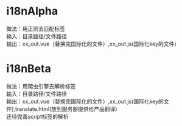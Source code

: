 # i18nAlpha
做法：用正则去匹配标签              
输入：目录路径/文件路径         
输出：xx_out.vue（替换完国际化的文件）,xx_out.js(国际化key的文件)       
# i18nBeta
做法：用爬虫引擎去解析标签           
输入：目录路径/文件路径         
输出：xx_out.vue（替换完国际化的文件）,xx_out.js(国际化key的文件),translate.html(放到服务器提供给产品翻译)  
还待完善script标签的解析        
